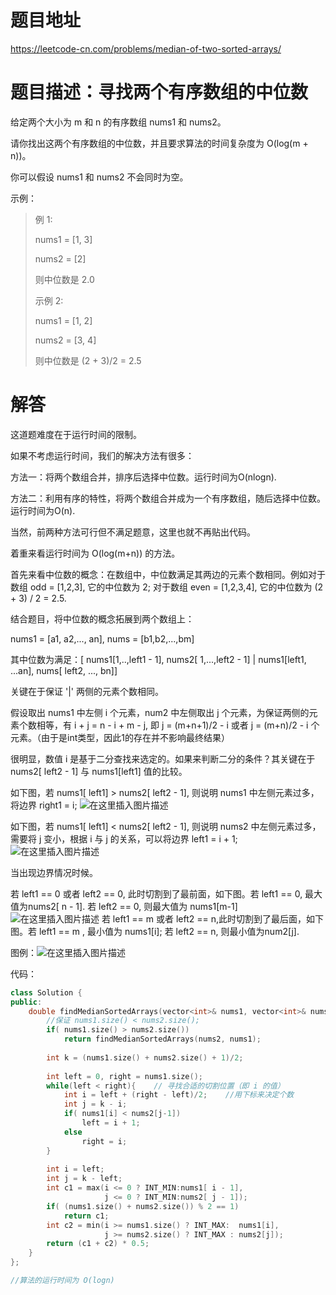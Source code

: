 # 题目地址
https://leetcode-cn.com/problems/median-of-two-sorted-arrays/

# 题目描述：寻找两个有序数组的中位数
给定两个大小为 m 和 n 的有序数组 nums1 和 nums2。

请你找出这两个有序数组的中位数，并且要求算法的时间复杂度为 O(log(m + n))。

你可以假设 nums1 和 nums2 不会同时为空。

示例：
>例 1:
>
>nums1 = [1, 3]
>
>nums2 = [2]
>
>则中位数是 2.0
>
>
>示例 2:
>
>nums1 = [1, 2]
>
>nums2 = [3, 4]
>
>则中位数是 (2 + 3)/2 = 2.5

# 解答
这道题难度在于运行时间的限制。

如果不考虑运行时间，我们的解决方法有很多：

方法一：将两个数组合并，排序后选择中位数。运行时间为O(nlogn).

方法二：利用有序的特性，将两个数组合并成为一个有序数组，随后选择中位数。运行时间为O(n).

当然，前两种方法可行但不满足题意，这里也就不再贴出代码。

着重来看运行时间为 O(log(m+n)) 的方法。

首先来看中位数的概念：在数组中，中位数满足其两边的元素个数相同。例如对于数组 odd = [1,2,3], 它的中位数为 2; 对于数组 even = [1,2,3,4], 它的中位数为 (2 + 3) / 2 = 2.5. 

结合题目，将中位数的概念拓展到两个数组上：

nums1 = [a1, a2,..., an],  nums = [b1,b2,...,bm]

其中位数为满足：[ nums1[1,..,left1 - 1],  nums2[ 1,...,left2 - 1] | nums1[left1, ...an], nums[ left2, ..., bn]]

关键在于保证 '|' 两侧的元素个数相同。

假设取出 nums1 中左侧 i 个元素，num2 中左侧取出 j 个元素，为保证两侧的元素个数相等，有 i + j = n - i + m - j, 即 j = (m+n+1)/2 - i 或者 j = (m+n)/2 - i 个元素。（由于是int类型，因此1的存在并不影响最终结果）

很明显，数值 i 是基于二分查找来选定的。如果来判断二分的条件？其关键在于 nums2[ left2 - 1] 与 nums1[left1] 值的比较。

如下图，若 nums1[ left1] > nums2[ left2 - 1], 则说明 nums1 中左侧元素过多，将边界 right1 = i;
![在这里插入图片描述](https://img-blog.csdnimg.cn/20190826201207546.png?)

如下图，若 nums1[ left1] < nums2[ left2 - 1], 则说明 nums2 中左侧元素过多，需要将 j 变小，根据 i 与 j 的关系，可以将边界 left1 = i + 1;
![在这里插入图片描述](https://img-blog.csdnimg.cn/20190826201138841.png?)


当出现边界情况时候。

若 left1 == 0 或者 left2 == 0, 此时切割到了最前面，如下图。若 left1 == 0, 最大值为nums2[ n - 1]. 若 left2 == 0, 则最大值为 nums1[m-1] ![在这里插入图片描述](https://img-blog.csdnimg.cn/20190826201321244.png?)
若 left1 == m 或者 left2 == n,此时切割到了最后面，如下图。若 left1 == m , 最小值为 nums1[i]; 若 left2 == n, 则最小值为num2[j].

图例：![在这里插入图片描述](https://img-blog.csdnimg.cn/2019082620541885.png?)

代码：
```cpp
class Solution {
public:
    double findMedianSortedArrays(vector<int>& nums1, vector<int>& nums2) {
		//保证 nums1.size() < nums2.size();
        if( nums1.size() > nums2.size()) 
        	return findMedianSortedArrays(nums2, nums1);
        
        int k = (nums1.size() + nums2.size() + 1)/2;
        
		int left = 0, right = nums1.size();
        while(left < right){	// 寻找合适的切割位置（即 i 的值）
            int i = left + (right - left)/2;	//用下标来决定个数
            int j = k - i;
            if( nums1[i] < nums2[j-1])
                left = i + 1;	
            else
                right = i;
        }
        
        int i = left;
        int j = k - left;
        int c1 = max(i <= 0 ? INT_MIN:nums1[ i - 1],
                     j <= 0 ? INT_MIN:nums2[ j - 1]);
        if( (nums1.size() + nums2.size()) % 2 == 1)
            return c1;
        int c2 = min(i >= nums1.size() ? INT_MAX:  nums1[i],
                     j >= nums2.size() ? INT_MAX : nums2[j]);
        return (c1 + c2) * 0.5;
    }
};

//算法的运行时间为 O(logn)
```
